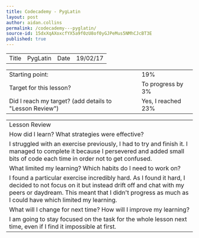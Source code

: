 ```yaml
---
title: Codecademy - PygLatin
layout: post
author: aidan.collins
permalink: /codecademy---pyglatin/
source-id: 15dxXqAXoxcfYX5a9f0zU8of0yGJPeMus5NMhCJcBT3E
published: true
---
```

<table>
  <tr>
    <td>Title</td>
    <td>PygLatin</td>
    <td>Date</td>
    <td>19/02/17</td>
  </tr>
</table>


<table>
  <tr>
    <td>Starting point:</td>
    <td>19%</td>
  </tr>
  <tr>
    <td>Target for this lesson?</td>
    <td>To progress by 3%</td>
  </tr>
  <tr>
    <td>Did I reach my target? 
(add details to "Lesson Review")</td>
    <td> Yes, I reached 23%</td>
  </tr>
</table>


<table>
  <tr>
    <td>Lesson Review</td>
  </tr>
  <tr>
    <td>How did I learn? What strategies were effective? </td>
  </tr>
  <tr>
    <td>I struggled with an exercise previously, I had to try and finish it. I managed to complete it because I persevered and added small bits of code each time in order not to get confused. </td>
  </tr>
  <tr>
    <td>What limited my learning? Which habits do I need to work on? </td>
  </tr>
  <tr>
    <td>I found a particular exercise incredibly hard. As I found it hard, I decided to not focus on it but instead drift off and chat with my peers or daydream. This meant that I didn't progress as much as I could have which limited my learning.</td>
  </tr>
  <tr>
    <td>What will I change for next time? How will I improve my learning?</td>
  </tr>
  <tr>
    <td>I am going to stay focused on the task for the whole lesson next time, even if I find it impossible at first.</td>
  </tr>
</table>


